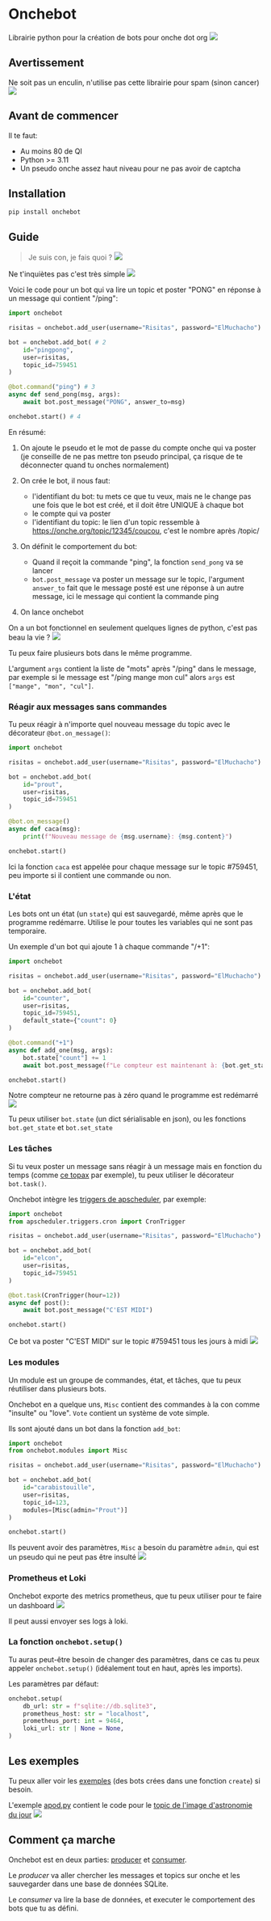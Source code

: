 # Onchebot

Librairie python pour la création de bots pour onche dot org ![](https://risibank.fr/cache/medias/0/29/2940/294046/thumb.png)

## Avertissement

Ne soit pas un enculin, n'utilise pas cette librairie pour spam (sinon cancer) ![](https://risibank.fr/cache/medias/0/18/1851/185193/thumb.png)

## Avant de commencer

Il te faut:

- Au moins 80 de QI
- Python >= 3.11
- Un pseudo onche assez haut niveau pour ne pas avoir de captcha

## Installation

```shell
pip install onchebot
```

## Guide

> Je suis con, je fais quoi ? ![](https://risibank.fr/cache/medias/0/28/2844/284448/thumb.png)

Ne t'inquiètes pas c'est très simple ![](https://risibank.fr/cache/medias/0/25/2556/255695/thumb.png)

Voici le code pour un bot qui va lire un topic et poster "PONG" en réponse à un message qui contient "/ping":

```python
import onchebot

risitas = onchebot.add_user(username="Risitas", password="ElMuchacho") # 1

bot = onchebot.add_bot( # 2
    id="pingpong",
    user=risitas,
    topic_id=759451
)

@bot.command("ping") # 3
async def send_pong(msg, args):
    await bot.post_message("PONG", answer_to=msg)

onchebot.start() # 4
```

En résumé:

1. On ajoute le pseudo et le mot de passe du compte onche qui va poster (je conseille de ne pas mettre ton pseudo principal, ça risque de te déconnecter quand tu onches normalement)
2. On crée le bot, il nous faut:

   - l'identifiant du bot: tu mets ce que tu veux, mais ne le change pas une fois que le bot est créé, et il doit être UNIQUE à chaque bot
   - le compte qui va poster
   - l'identifiant du topic: le lien d'un topic ressemble à https://onche.org/topic/12345/coucou, c'est le nombre après /topic/

3. On définit le comportement du bot:

   - Quand il reçoit la commande "ping", la fonction `send_pong` va se lancer
   - `bot.post_message` va poster un message sur le topic, l'argument `answer_to` fait que le message posté est une réponse à un autre message, ici le message qui contient la commande ping

4. On lance onchebot

On a un bot fonctionnel en seulement quelques lignes de python, c'est pas beau la vie ? ![](https://risibank.fr/cache/medias/0/7/705/70589/thumb.png)

Tu peux faire plusieurs bots dans le même programme.

L'argument `args` contient la liste de "mots" après "/ping" dans le message, par exemple si le message est "/ping mange mon cul" alors `args` est `["mange", "mon", "cul"]`.

### Réagir aux messages sans commandes

Tu peux réagir à n'importe quel nouveau message du topic avec le décorateur `@bot.on_message()`:

```python
import onchebot

risitas = onchebot.add_user(username="Risitas", password="ElMuchacho")

bot = onchebot.add_bot(
    id="prout",
    user=risitas,
    topic_id=759451
)

@bot.on_message()
async def caca(msg):
    print(f"Nouveau message de {msg.username}: {msg.content}")

onchebot.start()
```

Ici la fonction `caca` est appelée pour chaque message sur le topic #759451, peu importe si il contient une commande ou non.

### L'état

Les bots ont un état (un `state`) qui est sauvegardé, même après que le programme redémarre. Utilise le pour toutes les variables qui ne sont pas temporaire.

Un exemple d'un bot qui ajoute 1 à chaque commande "/+1":

```python
import onchebot

risitas = onchebot.add_user(username="Risitas", password="ElMuchacho")

bot = onchebot.add_bot(
    id="counter",
    user=risitas,
    topic_id=759451,
    default_state={"count": 0}
)

@bot.command("+1")
async def add_one(msg, args):
    bot.state["count"] += 1
    await bot.post_message(f"Le compteur est maintenant à: {bot.get_state('count')}", answer_to=msg)

onchebot.start()
```

Notre compteur ne retourne pas à zéro quand le programme est redémarré ![](https://risibank.fr/cache/medias/0/0/21/2158/thumb.png)

Tu peux utiliser `bot.state` (un dict sérialisable en json), ou les fonctions `bot.get_state` et `bot.set_state`

### Les tâches

Si tu veux poster un message sans réagir à un message mais en fonction du temps (comme [ce topax](https://onche.org/topic/772195/l-image-d-astronomie-du-jour) par exemple), tu peux utiliser le décorateur `bot.task()`.

Onchebot intègre les [triggers de apscheduler](https://apscheduler.readthedocs.io/en/3.x/), par exemple:

```python
import onchebot
from apscheduler.triggers.cron import CronTrigger

risitas = onchebot.add_user(username="Risitas", password="ElMuchacho")

bot = onchebot.add_bot(
    id="elcon",
    user=risitas,
    topic_id=759451
)

@bot.task(CronTrigger(hour=12))
async def post():
    await bot.post_message("C'EST MIDI")

onchebot.start()
```

Ce bot va poster "C'EST MIDI" sur le topic #759451 tous les jours à midi ![](https://risibank.fr/cache/medias/0/18/1853/185320/thumb.png)

### Les modules

Un module est un groupe de commandes, état, et tâches, que tu peux réutiliser dans plusieurs bots.

Onchebot en a quelque uns, `Misc` contient des commandes à la con comme "insulte" ou "love". `Vote` contient un système de vote simple.

Ils sont ajouté dans un bot dans la fonction `add_bot`:

```python
import onchebot
from onchebot.modules import Misc

risitas = onchebot.add_user(username="Risitas", password="ElMuchacho")

bot = onchebot.add_bot(
    id="carabistouille",
    user=risitas,
    topic_id=123,
    modules=[Misc(admin="Prout")]
)

onchebot.start()
```

Ils peuvent avoir des paramètres, `Misc` a besoin du paramètre `admin`, qui est un pseudo qui ne peut pas être insulté ![](https://risibank.fr/cache/medias/0/29/2952/295294/thumb.png)

### Prometheus et Loki

Onchebot exporte des metrics prometheus, que tu peux utiliser pour te faire un dashboard ![](https://risibank.fr/cache/medias/0/14/1488/148834/thumb.png)

Il peut aussi envoyer ses logs à loki.

### La fonction `onchebot.setup()`

Tu auras peut-être besoin de changer des paramètres, dans ce cas tu peux appeler `onchebot.setup()` (idéalement tout en haut, après les imports).

Les paramètres par défaut:

```python
onchebot.setup(
    db_url: str = f"sqlite://db.sqlite3",
    prometheus_host: str = "localhost",
    prometheus_port: int = 9464,
    loki_url: str | None = None,
)
```

## Les exemples

Tu peux aller voir les [exemples](onchebot/examples/) (des bots crées dans une fonction `create`) si besoin.

L'exemple [apod.py](onchebot/examples/apod.py) contient le code pour le [topic de l'image d'astronomie du jour](https://onche.org/topic/772195/l-image-d-astronomie-du-jour) ![](https://risibank.fr/cache/medias/0/29/2968/296894/thumb.png)

## Comment ça marche

Onchebot est en deux parties: [producer](onchebot/producer.py) et [consumer](onchebot/consumer.py).

Le _producer_ va aller chercher les messages et topics sur onche et les sauvegarder dans une base de données SQLite.

Le _consumer_ va lire la base de données, et executer le comportement des bots que tu as défini.
